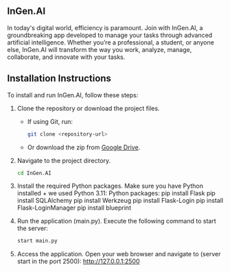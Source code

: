 ## InGen.AI

In today's digital world, efficiency is paramount. Join with InGen.AI, a groundbreaking app developed to manage your tasks through advanced artificial intelligence. Whether you’re a professional, a student, or anyone else, InGen.AI will transform the way you work, analyze, manage, collaborate, and innovate with your tasks.

## Installation Instructions

To install and run InGen.AI, follow these steps:

1. Clone the repository or download the project files.
   - If using Git, run:
     ```bash
     git clone <repository-url>
     ```
   - Or download the zip from [Google Drive](<insert_drive_link_here>).

2. Navigate to the project directory.
   ```bash
   cd InGen.AI

3. Install the required Python packages. Make sure you have Python installed + we used Python 3.11:
   Python packages:
	pip install Flask
	pip install SQLAlchemy
	pip install Werkzeug
	pip install Flask-Login
	pip install Flask-LoginManager
	pip install blueprint

4. Run the application (main.py). Execute the following command to start the server:
   ```bash
   start main.py

5. Access the application. Open your web browser and navigate to (server start in the port 2500):
   http://127.0.0.1:2500